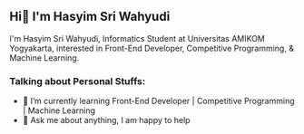 ## Hi👋 I'm Hasyim Sri Wahyudi

I'm Hasyim Sri Wahyudi, Informatics Student at Universitas AMIKOM Yogyakarta, interested in Front-End Developer, Competitive Programming, & Machine Learning.

### Talking about Personal Stuffs:

- 🌱 I’m currently learning Front-End Developer | Competitive Programming | Machine Learning
- 💬 Ask me about anything, I am happy to help

